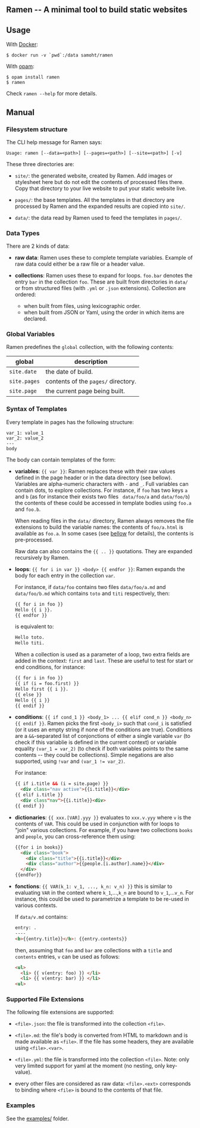 ## Ramen -- A minimal tool to build static websites

## Usage

With [Docker](https://www.docker.com/):

```
$ docker run -v `pwd`:/data samoht/ramen
```

With [opam](https://opam.ocaml.org):

```
$ opam install ramen
$ ramen
```

Check `ramen --help` for more details.

## Manual

### Filesystem structure

The CLI help message for Ramen says:

```
Usage: ramen [--data=<path>] [--pages=<path>] [--site=<path>] [-v]
```

These three directories are:

- `site/`: the generated website, created by Ramen. Add images or stylesheet
  here but do not edit the contents of processed files there.
  Copy that directory to your live website to put your static website live.

- `pages/`: the base templates. All the templates in that directory
  are processed by Ramen and the expanded results are copied into
  `site/`.

- `data/`: the data read by Ramen used to feed the templates in `pages/`.

### Data Types

There are 2 kinds of data:

- **raw data**: Ramen uses these to complete template variables. Example of
  raw data could either be a raw file or a header value.

- **collections**: Ramen uses these to expand for loops. `foo.bar` denotes
  the entry `bar` in the collection `foo`. These are built from directories
  in `data/` or from structured files (with `.yml` or `.json` extensions).
  Collection are ordered:
  - when built from files, using lexicographic order.
  - when built from JSON or Yaml, using the order in which items are declared.

### Global Variables

Ramen predefines the `global` collection, with the following contents:

| global | description |
|--------|-------------|
| `site.date`  | the date of build. |
| `site.pages`| contents of the `pages/` directory. |
| `site.page` | the current page being built. |

### Syntax of Templates

Every template in pages has the following structure:

```
var_1: value_1
var_2: value_2
---
body
```

The body can contain templates of the form:

- **variables**: `{{ var }}`: Ramen replaces these with their raw
  values defined in the page header or in the data directory (see
  bellow). Variables are alpha-numeric characters with `-` and `_`.
  Full variables can contain dots, to explore collections. For instance,
  if `foo` has two keys `a` and `b` (as for instance their exists two files `
  data/foo/a` and  `data/foo/b`) the contents of these could be
  accessed in template bodies using `foo.a` and `foo.b`.

  When reading files in the `data/` directory, Ramen always removes
  the file extensions to build the variable names:
  the contents of `foo/a.html` is available as `foo.a`.
  In some cases (see
  [bellow](https://github.com/samoht/ramen#supported-file-extensions) for details),
  the contents is pre-processed.

  Raw data can also contains the `{{ .. }}` quotations. They are
  expanded recursively by Ramen.

- **loops**: `{{ for i in var }} <body> {{ endfor }}`: Ramen
  expands the body for each entry in the collection `var`.

  For instance, if `data/foo` contains two files `data/foo/a.md` and
  `data/foo/b.md` which contains `toto` and `titi` respectively, then:

  ```html
  {{ for i in foo }}
  Hello {{ i }}.
  {{ endfor }}
  ```
  is equivalent to:
  ```html
  Hello toto.
  Hello titi.
  ```

  When a collection is used as a parameter of a loop, two extra fields are
  added in the context: `first` and `last`. These are useful to test for
  start or end conditions, for instance:

  ```html
  {{ for i in foo }}
  {{ if (i = foo.first) }}
  Hello first {{ i }}.
  {{ else }}
  Hello {{ i }}
  {{ endif }}
  ```

- **conditions**: `{{ if cond_1 }} <body_1> ... {{ elif cond_n }} <body_n> {{
  endif }}`. Ramen picks the first `<body_i>` such that `cond_i` is
  satisfied (or it uses an empty string if none of the conditions
  are true). Conditions are a `&&`-separated list of conjonctions of
  either a single variable `var` (to check if this variablie is
  defined in the current context) or variable equality `(var_1 = var_2)`
  (to check if both variables points to the same contents -- they
  could be collections). Simple negations are also supported,
  using `!var` and `(var_1 != var_2)`.

  For instance:

  ```html
  {{ if i.title && (i = site.page) }}
    <div class="nav active">{{i.title}}</div>
  {{ elif i.title }}
    <div class"nav">{{i.title}}<div>
  {{ endif }}
  ```

- **dictionaries**: `{{ xxx.[VAR].yyy }}` evaluates to `xxx.v.yyy`
  where `v` is the contents of `VAR`. This could be used in
  conjunction with for loops to "join" various collections.
  For example, if you have two collections `books` and `people`,
  you can cross-reference them using:
  ````html
  {{for i in books}}
    <div class="book">
      <div class="title">{{i.title}}</div>
      <div class="author">{{people.[i.author].name}}</div>
    </div>
  {{endfor}}
  ````
- **fonctions**: `{{ VAR(k_1: v_1, ..., k_n: v_n) }}` this is similar
  to evaluating `VAR` in the context where `k_1`,...,`k_n` are bound
  to `v_1`,...`v_n`. For instance, this could be used to parametrize
  a template to be re-used in various contexts.

  If `data/v.md` contains:
  ```html
  entry: .
  ----
  <b>{{entry.title}}</b>: {{entry.contents}}
  ```

  then, assuming that `foo` and `bar` are collections with a `title` and
  `contents` entries, `v` can be used as follows:
  ```html
  <ul>
    <li> {{ v(entry: foo) }} </li>
    <li> {{ v(entry: bar) }} </li>
  <ul>
  ```

### Supported File Extensions

The following file extensions are supported:

- `<file>.json`: the file is transformed into the collection `<file>`.

- `<file>.md`: the file's body is converted from HTML to markdown and is
  made available as `<file>`.
  If the file has some headers, they are available using `<file>.<var>`.

- `<file>.yml`: the file is transformed into the collection `<file>`. Note: only
   very limited support for yaml at the moment (no nesting, only key-value).

- every other files are considered as raw data: `<file>.<ext>` corresponds
  to binding where `<file>` is bound to the contents of that file.

### Examples

See the [examples/](https://github.com/samoht/ramen/tree/master/examples) folder.
